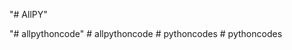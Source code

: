 "# AllPY" 

"# allpythoncode" 
#   a l l p y t h o n c o d e  
 #   p y t h o n c o d e s  
 #   p y t h o n c o d e s  
 